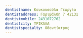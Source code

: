 ```yaml
---
dentistname: Κουκουσούλα Γεωργία
dentistaddress: Γαριβάλδη 7 42131
dentistmobile: 2431072762
dentistcity: ΤΡΙΚΑΛΑ
dentistspecialty: Οδοντίατρος
---
```

